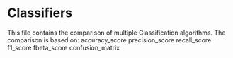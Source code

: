 # Classifiers
This file contains the comparison of  multiple Classification algorithms.
The comparison is based on:
            accuracy_score
            precision_score
            recall_score
            f1_score 
            fbeta_score
            confusion_matrix
            
